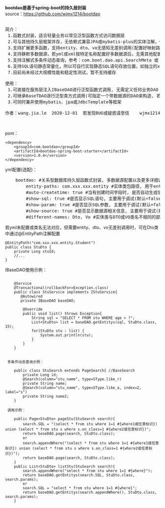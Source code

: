  <b>bootdao是基于spring-boot的持久层封装</b><br>
 source：<a href='https://github.com/wjmx1214/bootdao'>https://github.com/wjmx1214/bootdao</a>
<pre>

简介：
 1.函数式封装，适合轻量业务以常见泛型函数方式访问数据层
 2.可与其他持久层框架并存，无依赖式兼容JPA或mybatis-plus的实体注解，仅依赖spring-boot基础包
 3.支持扩展更多函数，支持entity、dto、vo无感知无差别调用(配置好映射路径即可)
 4.支持静默多数据源，若yml或xml按特定名称配置好多数据源后，无需其他配置即可使用多数据源
 5.支持注解式多条件动态查询，参考：com.boot.dao.api.SearchMeta 或 com.boot.dao.api.Search
 6.支持SQL语句静态常量化，所以可自行实现静态SQL语句存放位置，如独立的xxx.dao文件，或可在Service层实现一个接口，用来配置SQL常量
 7.目前尚未经过大规模性能和稳定性测试，暂不支持缓存

使用：
 1.可直接在服务层注入IBaseDAO进行泛型函数式调用, 无需定义任何业务DAO
 2.可继承BaseTDAO<Entity>进行泛型类方式调用(可指定一个带数据源的DAO来构造, 若未指定则默认为BaseDAO)
 3.可同时兼并使用mybatis、jpa或JdbcTemplate等框架

作者：wang.jia.le	2020-12-01	若发现BUG或疑惑请至信	wjmx1214@sina.com


</pre>

 pom：
 
    <dependency>
        <groupId>com.bootdao</groupId>
        <artifactId>bootdao-spring-boot-starter</artifactId>
        <version>1.0.4</version>
    </dependency>

 yml配置(选配)：
<pre>
	bootdao: #关系型数据库持久层函数式封装, 多数据源配置以及更多详细说明请参考IBaseReadme.class
	    entity-paths: com.xxx.xxx.entity #实体类包路径, 用于entity、dto、vo无差别调用(可指定多个包路径用逗号分隔; 也可不配置, 由@EntityPath注解到Dto上)
	    #auto-createtime: true #当有创建时间字段时, 是否自动生成值(默认false)(根据名称createTime或createDate推理)(mysql5.x无法同时创建时间和更新时间自动配置, mysql8.x无问题)
	    #show-sql: true #是否显示SQL语句, 主要用于调试(默认=false)
	    #show-param: true #是否显示SQL参数, 主要用于调试(默认=false)
	    #show-source: true #是否显示数据源相关信息, 主要用于调试(默认=false)
	    #different-names: Dto, Vo #实体类与DTO或VO类名不相同的部分, 用于entity、dto、vo无差别调用, 可直接将其作为参数类型(可指定多个名称, 默认Dto,Vo)
</pre>

 若yml未配置或类名无法对应，但需要entity、dto、vo无差别调用时，可在Dto类中通过@EntityPath注解配置
 
	@EntityPath("com.xxx.xxx.entity.Student")
	public class StuDto {
		private Long stuId;
		//...
	}

 IBaseDAO使用示例：
```

	@Service
	@Transactional(rollbackFor=Exception.class)
	public class StuService implements IStuService{
	   @Autowired
	   private IBaseDAO baseDAO;
	   
		@Override
		public void list() throws Exception{
			String sql = "SELECT * FROM stu WHERE age > ?";
			List<StuDto> list = baseDAO.getEntitys(sql, StuDto.class, 15);
	        for(StuDto stu : list) {
	            System.out.println(stu);
	        }
		}
	}
	

 多条件动态查询示例：

	public class StuSearch extends PageSearch{ //BaseSearch
		private Long id;
		@Search(column="stu_name", type=SType.like_r)
		private String name;
		@Search(column="stu_name", type=SType.like_a, index=2, label="s")
		private String name2;
	}

 调用示例：

	public Page<StuDto> pageStu(StuSearch search){
		search.SQL = "(select * from stu where 1=1 #{where1或任意标识}) union (select * from stu s where s.on_class=1 #{where2或任意标识})";
		return baseDAO.page(search, StuDto.class);
		or
		search.appendWhere("(select * from stu where 1=1 #{where1或任意标识}) union (select * from stu s where s.on_class=1 #{where2或任意标识})");
		return baseDAO.page(search, StuDto.class);
	}
	public List<StuDto> listStu(StuSearch search){
		search.appendWhere("select * from stu where 1=1 #{where}");
		return baseDAO.getEntitys(search.SQL, StuDto.class, search.params);
		or
		search.SQL = "select * from stu where 1=1 #{where}";
		return baseDAO.getEntitys(search.appendWhere(), StuDto.class, search.params);
	}
